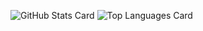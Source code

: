 ![GitHub Stats Card](https://github-readme-stats.vercel.app/api?username=gentksb&count_private=true&show_icons=true)
![Top Languages Card](https://github-readme-stats.vercel.app/api/top-langs/?username=gentksb&layout=compact)
